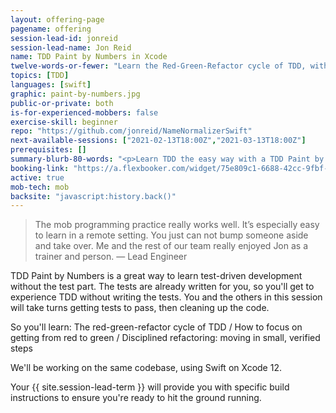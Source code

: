```yaml
---
layout: offering-page
pagename: offering
session-lead-id: jonreid
session-lead-name: Jon Reid
name: TDD Paint by Numbers in Xcode
twelve-words-or-fewer: "Learn the Red-Green-Refactor cycle of TDD, without writing the tests."
topics: [TDD]
languages: [swift]
graphic: paint-by-numbers.jpg
public-or-private: both
is-for-experienced-mobbers: false
exercise-skill: beginner
repo: "https://github.com/jonreid/NameNormalizerSwift"
next-available-sessions: ["2021-02-13T18:00Z","2021-03-13T18:00Z"]
prerequisites: []
summary-blurb-80-words: "<p>Learn TDD the easy way with a TDD Paint by Numbers session. The tests are already written for you! You'll work in the production code. Since the tests are written, you’ll experience the meaty payoff of TDD. Namely, adding new behavior incrementally, and refactoring to keep the code clean.</p>"
booking-link: "https://a.flexbooker.com/widget/75e809c1-6688-42cc-9fbf-77b001c15991?serviceIds=39521"
active: true
mob-tech: mob
backsite: "javascript:history.back()"
---
```

<blockquote>The mob programming practice really works well. It’s especially easy to learn in a remote setting. You just can not bump someone aside and take over. Me and the rest of our team really enjoyed Jon as a trainer and person. — Lead Engineer</blockquote>

TDD Paint by Numbers is a great way to learn test-driven development without the test part. The tests are already written for you, so you'll get to experience TDD without writing the tests. You and the others in this session will take turns getting tests to pass, then cleaning up the code.

So you'll learn: The red-green-refactor cycle of TDD / How to focus on getting from red to green / Disciplined refactoring: moving in small, verified steps

We'll be working on the same codebase, using Swift on Xcode 12.

Your {{ site.session-lead-term }} will provide you with specific build instructions to ensure you're ready to 
hit the ground running.